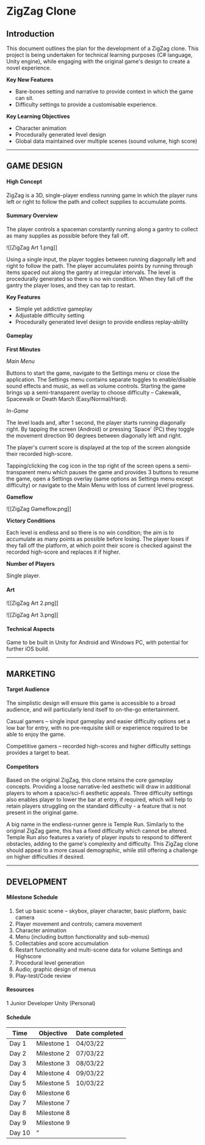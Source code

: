 # ZigZag Clone

## Introduction

This document outlines the plan for the development of a ZigZag clone. This project is being undertaken for technical learning purposes (C# language, Unity engine), while engaging with the original game's design to create a novel experience.

__Key New Features__

- Bare-bones setting and narrative to provide context in which the game can sit.
- Difficulty settings to provide a customisable experience.

__Key Learning Objectives__

- Character animation
- Procedurally generated level design
- Global data maintained over multiple scenes (sound volume, high score)

***

## GAME DESIGN

#### High Concept

ZigZag is a 3D, single-player endless running game in which the player runs left or right to follow the path and collect supplies to accumulate points.

#### Summary Overview

The player controls a spaceman constantly running along a gantry to collect as many supplies as possible before they fall off.

![[ZigZag Art 1.png]]

Using a single input, the player toggles between running diagonally left and right to follow the path. The player accumulates points by running through items spaced out along the gantry at irregular intervals. The level is procedurally generated so there is no win condition. When they fall off the gantry the player loses, and they can tap to restart.

__Key Features__

- Simple yet addictive gameplay
- Adjustable difficulty setting
- Procedurally generated level design to provide endless replay-ability

#### Gameplay

__First Minutes__

_Main Menu_

Buttons to start the game, navigate to the Settings menu or close the application. The Settings menu contains separate toggles to enable/disable sound effects and music, as well as volume controls. Starting the game brings up a semi-transparent overlay to choose difficulty – Cakewalk, Spacewalk or Death March (Easy/Normal/Hard).

_In-Game_

The level loads and, after 1 second, the player starts running diagonally right. By tapping the screen (Android) or pressing 'Space' (PC) they toggle the movement direction 90 degrees between diagonally left and right.

The player's current score is displayed at the top of the screen alongside their recorded high-score.

Tapping/clicking the cog icon in the top right of the screen opens a semi-transparent menu which pauses the game and provides 3 buttons to resume the game, open a Settings overlay (same options as Settings menu except difficulty) or navigate to the Main Menu with loss of current level progress.

__Gameflow__

![[ZigZag Gameflow.png]]

__Victory Conditions__

Each level is endless and so there is no win condition; the aim is to accumulate as many points as possible before losing. The player loses if they fall off the platform, at which point their score is checked against the recorded high-score and replaces it if higher.

__Number of Players__

Single player.

#### Art

![[ZigZag Art 2.png]]

![[ZigZag Art 3.png]]

#### Technical Aspects

Game to be built in Unity for Android and Windows PC, with potential for further iOS build.

***

## MARKETING

#### Target Audience

The simplistic design will ensure this game is accessible to a broad audience, and will particularly lend itself to on-the-go entertainment.

Casual gamers – single input gameplay and easier difficulty options set a low bar for entry, with no pre-requisite skill or experience required to be able to enjoy the game.

Competitive gamers – recorded high-scores and higher difficulty settings provides a target to beat.

#### Competitors

Based on the original ZigZag, this clone retains the core gameplay concepts. Providing a loose narrative-led aesthetic will draw in additional players to whom a space/sci-fi aesthetic appeals. Three difficulty settings also enables player to lower the bar at entry, if required, which will help to retain players struggling on the standard difficulty - a feature that is not present in the original game.

A big name in the endless-runner genre is Temple Run. Similarly to the original ZigZag game, this has a fixed difficulty which cannot be altered. Temple Run also features a variety of player inputs to respond to different obstacles, adding to the game's complexity and difficulty. This ZigZag clone should appeal to a more casual demographic, while still offering a challenge on higher difficulties if desired.

***

## DEVELOPMENT

#### Milestone Schedule

1. Set up basic scene – skybox, player character, basic platform, basic camera
2. Player movement and controls; camera movement
3. Character animation
4. Menu (including button functionality and sub-menus)
5. Collectables and score accumulation
6. Restart functionality and multi-scene data for volume Settings and Highscore
7. Procedural level generation
8. Audio; graphic design of menus
9. Play-test/Code review

#### Resources

1 Junior Developer
Unity (Personal)

#### Schedule

| Time | Objective | Date completed |
| --- | --- | --- |
| Day 1 | Milestone 1 | 04/03/22 |
| Day 2 | Milestone 2 | 07/03/22 |
| Day 3 | Milestone 3 | 08/03/22 |
| Day 4 | Milestone 4 | 09/03/22 |
| Day 5 | Milestone 5 | 10/03/22 |
| Day 6 | Milestone 6 |  |
| Day 7 | Milestone 7 |  |
| Day 8 | Milestone 8 |  |
| Day 9 | Milestone 9 |  |
| Day 10 | “ |  |

